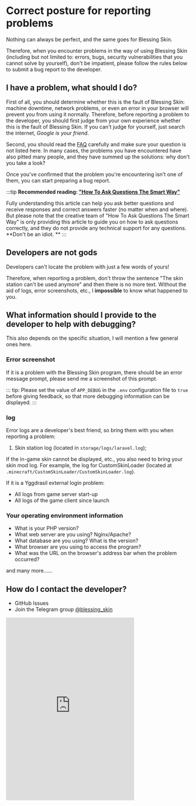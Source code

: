 # Correct posture for reporting problems

Nothing can always be perfect, and the same goes for Blessing Skin.

Therefore, when you encounter problems in the way of using Blessing Skin (including but not limited to: errors, bugs, security vulnerabilities that you cannot solve by yourself), don't be impatient, please follow the rules below to submit a bug report to the developer.

## I have a problem, what should I do?

First of all, you should determine whether this is the fault of Blessing Skin: machine downtime, network problems, or even an error in your browser will prevent you from using it normally. Therefore, before reporting a problem to the developer, you should first judge from your own experience whether this is the fault of Blessing Skin. If you can't judge for yourself, just search the internet, _Google is your friend_.

Second, you should read the [FAQ](/en/faq.md) carefully and make sure your question is not listed here. In many cases, the problems you have encountered have also pitted many people, and they have summed up the solutions: why don't you take a look?

Once you've confirmed that the problem you're encountering isn't one of them, you can start preparing a bug report.

:::tip
**Recommended reading: ["How To Ask Questions The Smart Way"](http://www.catb.org/~esr/faqs/smart-questions.html)**

Fully understanding this article can help you ask better questions and receive responses and correct answers faster (no matter when and where). But please note that the creative team of "How To Ask Questions The Smart Way" is only providing this article to guide you on how to ask questions correctly, and they do not provide any technical support for any questions. **Don't be an idiot. **
:::

## Developers are not gods

Developers can't locate the problem with just a few words of yours!

Therefore, when reporting a problem, don't throw the sentence "The skin station can't be used anymore" and then there is no more text. Without the aid of logs, error screenshots, etc., I **impossible** to know what happened to you.

## What information should I provide to the developer to help with debugging?

This also depends on the specific situation, I will mention a few general ones here.

### Error screenshot

If it is a problem with the Blessing Skin program, there should be an error message prompt, please send me a screenshot of this prompt.

::: tip:
Please set the value of `APP_DEBUG` in the `.env` configuration file to `true` before giving feedback, so that more debugging information can be displayed.
:::

### log

Error logs are a developer's best friend, so bring them with you when reporting a problem:

1. Skin station log (located in `storage/logs/laravel.log`);

If the in-game skin cannot be displayed, etc., you also need to bring your skin mod log. For example, the log for CustomSkinLoader (located at `.minecraft/CustomSkinLoader/CustomSkinLoader.log`).

If it is a Yggdrasil external login problem:

- All logs from game server start-up
- All logs of the game client since launch

### Your operating environment information

- What is your PHP version?
- What web server are you using? Nginx/Apache?
- What database are you using? What is the version?
- What browser are you using to access the program?
- What was the URL on the browser's address bar when the problem occurred?

and many more……

## How do I contact the developer?

- GitHub Issues
- Join the Telegram group [@blessing_skin](https://t.me/blessing_skin)

<iframe src="https://discord.com/widget?id=761226550921658380&theme=dark" width="350" height="500" allowtransparency="true" frameborder="0" sandbox="allow-popups allow-popups -to-escape-sandbox allow-same-origin allow-scripts"></iframe>
